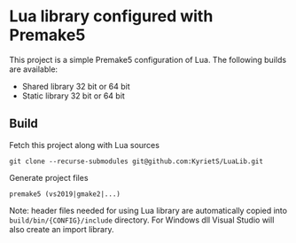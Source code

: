 # Lua library configured with Premake5

This project is a simple Premake5 configuration of Lua. The following builds are available:

* Shared library 32 bit or 64 bit
* Static library 32 bit or 64 bit

## Build

Fetch this project along with Lua sources
```
git clone --recurse-submodules git@github.com:KyrietS/LuaLib.git
```

Generate project files
```
premake5 (vs2019|gmake2|...)
```

Note: header files needed for using Lua library are automatically copied into `build/bin/{CONFIG}/include` directory. For Windows dll Visual Studio will also create an import library.
